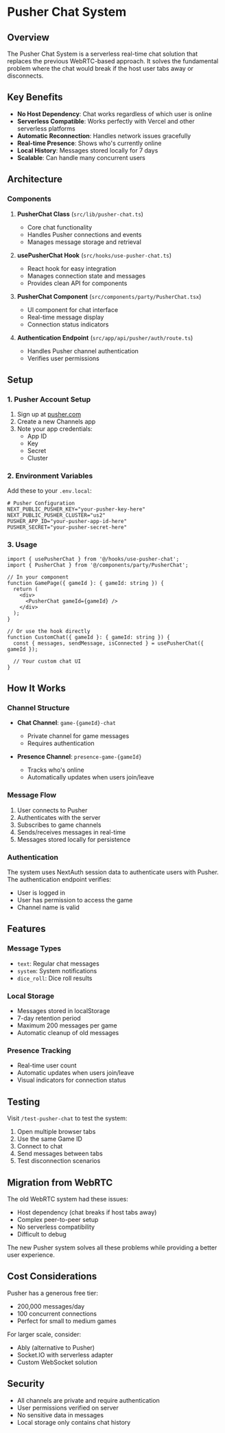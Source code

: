# Pusher Chat System

## Overview

The Pusher Chat System is a serverless real-time chat solution that replaces the previous WebRTC-based approach. It solves the fundamental problem where the chat would break if the host user tabs away or disconnects.

## Key Benefits

- **No Host Dependency**: Chat works regardless of which user is online
- **Serverless Compatible**: Works perfectly with Vercel and other serverless platforms
- **Automatic Reconnection**: Handles network issues gracefully
- **Real-time Presence**: Shows who's currently online
- **Local History**: Messages stored locally for 7 days
- **Scalable**: Can handle many concurrent users

## Architecture

### Components

1. **PusherChat Class** (`src/lib/pusher-chat.ts`)
   - Core chat functionality
   - Handles Pusher connections and events
   - Manages message storage and retrieval

2. **usePusherChat Hook** (`src/hooks/use-pusher-chat.ts`)
   - React hook for easy integration
   - Manages connection state and messages
   - Provides clean API for components

3. **PusherChat Component** (`src/components/party/PusherChat.tsx`)
   - UI component for chat interface
   - Real-time message display
   - Connection status indicators

4. **Authentication Endpoint** (`src/app/api/pusher/auth/route.ts`)
   - Handles Pusher channel authentication
   - Verifies user permissions

## Setup

### 1. Pusher Account Setup

1. Sign up at [pusher.com](https://pusher.com)
2. Create a new Channels app
3. Note your app credentials:
   - App ID
   - Key
   - Secret
   - Cluster

### 2. Environment Variables

Add these to your `.env.local`:

```env
# Pusher Configuration
NEXT_PUBLIC_PUSHER_KEY="your-pusher-key-here"
NEXT_PUBLIC_PUSHER_CLUSTER="us2"
PUSHER_APP_ID="your-pusher-app-id-here"
PUSHER_SECRET="your-pusher-secret-here"
```

### 3. Usage

```tsx
import { usePusherChat } from '@/hooks/use-pusher-chat';
import { PusherChat } from '@/components/party/PusherChat';

// In your component
function GamePage({ gameId }: { gameId: string }) {
  return (
    <div>
      <PusherChat gameId={gameId} />
    </div>
  );
}

// Or use the hook directly
function CustomChat({ gameId }: { gameId: string }) {
  const { messages, sendMessage, isConnected } = usePusherChat({ gameId });
  
  // Your custom chat UI
}
```

## How It Works

### Channel Structure

- **Chat Channel**: `game-{gameId}-chat`
  - Private channel for game messages
  - Requires authentication

- **Presence Channel**: `presence-game-{gameId}`
  - Tracks who's online
  - Automatically updates when users join/leave

### Message Flow

1. User connects to Pusher
2. Authenticates with the server
3. Subscribes to game channels
4. Sends/receives messages in real-time
5. Messages stored locally for persistence

### Authentication

The system uses NextAuth session data to authenticate users with Pusher. The authentication endpoint verifies:
- User is logged in
- User has permission to access the game
- Channel name is valid

## Features

### Message Types

- `text`: Regular chat messages
- `system`: System notifications
- `dice_roll`: Dice roll results

### Local Storage

- Messages stored in localStorage
- 7-day retention period
- Maximum 200 messages per game
- Automatic cleanup of old messages

### Presence Tracking

- Real-time user count
- Automatic updates when users join/leave
- Visual indicators for connection status

## Testing

Visit `/test-pusher-chat` to test the system:

1. Open multiple browser tabs
2. Use the same Game ID
3. Connect to chat
4. Send messages between tabs
5. Test disconnection scenarios

## Migration from WebRTC

The old WebRTC system had these issues:
- Host dependency (chat breaks if host tabs away)
- Complex peer-to-peer setup
- No serverless compatibility
- Difficult to debug

The new Pusher system solves all these problems while providing a better user experience.

## Cost Considerations

Pusher has a generous free tier:
- 200,000 messages/day
- 100 concurrent connections
- Perfect for small to medium games

For larger scale, consider:
- Ably (alternative to Pusher)
- Socket.IO with serverless adapter
- Custom WebSocket solution

## Security

- All channels are private and require authentication
- User permissions verified on server
- No sensitive data in messages
- Local storage only contains chat history 